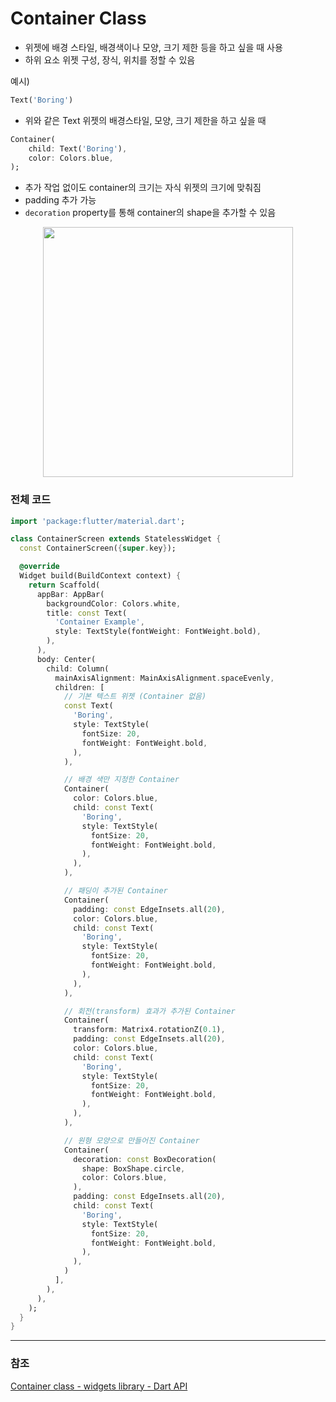 # Container Class


- 위젯에 배경 스타일, 배경색이나 모양, 크기 제한 등을 하고 싶을 때 사용
- 하위 요소 위젯 구성, 장식, 위치를 정할 수 있음

예시)
```dart
Text('Boring')
```



- 위와 같은 Text 위젯의 배경스타일, 모양, 크기 제한을 하고 싶을 때

```dart
Container(
	child: Text('Boring'),
	color: Colors.blue,
);
```

- 추가 작업 없이도 container의 크기는 자식 위젯의 크기에 맞춰짐
- padding 추가 가능
- `decoration` property를 통해 container의 shape을 추가할 수 있음


<div align="center">
  <img src="https://velog.velcdn.com/images/woojin-devv/post/0f01f194-ae84-4315-91d2-073578962371/image.png" width="400">
</div>

### 전체 코드

```dart
import 'package:flutter/material.dart';

class ContainerScreen extends StatelessWidget {
  const ContainerScreen({super.key});

  @override
  Widget build(BuildContext context) {
    return Scaffold(
      appBar: AppBar(
        backgroundColor: Colors.white,
        title: const Text(
          'Container Example',
          style: TextStyle(fontWeight: FontWeight.bold),
        ),
      ),
      body: Center(
        child: Column(
          mainAxisAlignment: MainAxisAlignment.spaceEvenly,
          children: [
            // 기본 텍스트 위젯 (Container 없음)
            const Text(
              'Boring',
              style: TextStyle(
                fontSize: 20,
                fontWeight: FontWeight.bold,
              ),
            ),

            // 배경 색만 지정한 Container
            Container(
              color: Colors.blue,
              child: const Text(
                'Boring',
                style: TextStyle(
                  fontSize: 20,
                  fontWeight: FontWeight.bold,
                ),
              ),
            ),

            // 패딩이 추가된 Container
            Container(
              padding: const EdgeInsets.all(20),
              color: Colors.blue,
              child: const Text(
                'Boring',
                style: TextStyle(
                  fontSize: 20,
                  fontWeight: FontWeight.bold,
                ),
              ),
            ),

            // 회전(transform) 효과가 추가된 Container
            Container(
              transform: Matrix4.rotationZ(0.1),
              padding: const EdgeInsets.all(20),
              color: Colors.blue,
              child: const Text(
                'Boring',
                style: TextStyle(
                  fontSize: 20,
                  fontWeight: FontWeight.bold,
                ),
              ),
            ),

            // 원형 모양으로 만들어진 Container
            Container(
              decoration: const BoxDecoration(
                shape: BoxShape.circle,
                color: Colors.blue,
              ),
              padding: const EdgeInsets.all(20),
              child: const Text(
                'Boring',
                style: TextStyle(
                  fontSize: 20,
                  fontWeight: FontWeight.bold,
                ),
              ),
            )
          ],
        ),
      ),
    );
  }
}

```

---

### 참조

[Container class - widgets library - Dart API](https://api.flutter.dev/flutter/widgets/Container-class.html)
